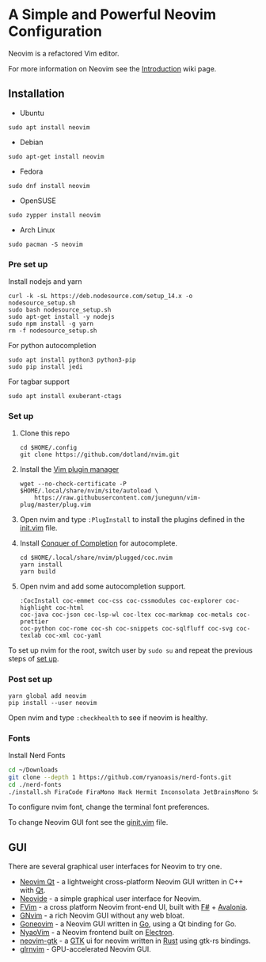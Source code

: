 # A Simple and Powerful Neovim Configuration

Neovim is a refactored Vim editor.

For more information on Neovim see the [Introduction](https://github.com/neovim/neovim/wiki/Introduction) wiki page.

## Installation

- Ubuntu
```shell
sudo apt install neovim
```

- Debian
```shell
sudo apt-get install neovim
```

- Fedora
```shell
sudo dnf install neovim
```

- OpenSUSE
```shell
sudo zypper install neovim
```

- Arch Linux
```shell
sudo pacman -S neovim
```

### Pre set up

Install nodejs and yarn
```shell
curl -k -sL https://deb.nodesource.com/setup_14.x -o nodesource_setup.sh
sudo bash nodesource_setup.sh
sudo apt-get install -y nodejs
sudo npm install -g yarn
rm -f nodesource_setup.sh
```

For python autocompletion
```shell
sudo apt install python3 python3-pip
sudo pip install jedi
```

For tagbar support
```shell
sudo apt install exuberant-ctags
```

### Set up

1. Clone this repo
    ```shell
    cd $HOME/.config
    git clone https://github.com/dotland/nvim.git
    ```

2. Install the [Vim plugin manager](https://github.com/junegunn/vim-plug)
    ```shell
    wget --no-check-certificate -P $HOME/.local/share/nvim/site/autoload \
        https://raw.githubusercontent.com/junegunn/vim-plug/master/plug.vim
    ```

3. Open nvim and type `:PlugInstall` to install the plugins defined in the [init.vim](./init.vim) file.

4. Install [Conquer of Completion](https://github.com/neoclide/coc.nvim) for autocomplete.
    ```shell
    cd $HOME/.local/share/nvim/plugged/coc.nvim
    yarn install
    yarn build
    ```
5. Open nvim and add some autocompletion support.
    ```vim
    :CocInstall coc-emmet coc-css coc-cssmodules coc-explorer coc-highlight coc-html 
    coc-java coc-json coc-lsp-wl coc-ltex coc-markmap coc-metals coc-prettier 
    coc-python coc-rome coc-sh coc-snippets coc-sqlfluff coc-svg coc-texlab coc-xml coc-yaml
    ```

To set up nvim for the root, switch user by `sudo su` and repeat the previous steps of [set up](#set-up).

### Post set up

```shell
yarn global add neovim
pip install --user neovim
```

Open nvim and type `:checkhealth` to see if neovim is healthy.

### Fonts

Install Nerd Fonts
```bash
cd ~/Downloads
git clone --depth 1 https://github.com/ryanoasis/nerd-fonts.git
cd ./nerd-fonts
./install.sh FiraCode FiraMono Hack Hermit Inconsolata JetBrainsMono SourceCodePro Ubuntu UbuntuMono
```

To configure nvim font, change the terminal font preferences.

To change Neovim GUI font see the [ginit.vim](./ginit.vim) file.

## GUI

There are several graphical user interfaces for Neovim to try one.

- [Neovim Qt](https://github.com/equalsraf/neovim-qt) - a lightweight cross-platform Neovim GUI written in C++ with [Qt](https://www.qt.io/).
- [Neovide](https://github.com/neovide/neovide) - a simple graphical user interface for Neovim.
- [FVim](https://github.com/yatli/fvim) - a cross platform Neovim front-end UI, built with [F#](https://fsharp.org/) + [Avalonia](http://avaloniaui.net/).
- [GNvim](https://github.com/vhakulinen/gnvim) - a rich Neovim GUI without any web bloat.
- [Goneovim](https://github.com/akiyosi/goneovim) - a Neovim GUI written in [Go](https://go.dev/), using a Qt binding for Go.
- [NyaoVim](https://github.com/rhysd/NyaoVim) - a Neovim frontend built on [Electron](https://www.electronjs.org/).
- [neovim-gtk](https://github.com/daa84/neovim-gtk) - a [GTK](https://www.gtk.org/) ui for neovim written in [Rust](https://www.rust-lang.org/) using gtk-rs bindings.
- [glrnvim](https://github.com/beeender/glrnvim) - GPU-accelerated Neovim GUI.
